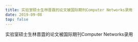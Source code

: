 ```yaml
---
title: 实验室硕士生林晋霆的论文被国际期刊Computer Networks录用
date: 2019-09-08
top: false
---
```


实验室硕士生林晋霆的论文被国际期刊Computer Networks录用
